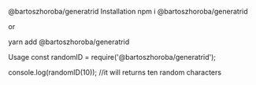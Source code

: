 @bartoszhoroba/generatrid
Installation
npm i @bartoszhoroba/generatrid

or

yarn add @bartoszhoroba/generatrid

Usage
const randomID = require('@bartoszhoroba/generatrid');

console.log(randomID(10)); //it will returns ten random characters